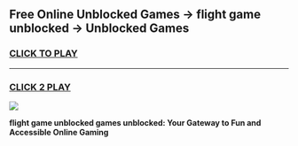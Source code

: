 
## Free Online Unblocked Games → flight game unblocked → Unblocked Games
<h3>
<a href="https://premium.freeplayer.one?title=flight_game_unblocked&ref=21F">CLICK TO PLAY</a></h3>
<hr>

<h3>
<a href="https://premium.freeplayer.one?title=flight_game_unblocked&ref=21F">CLICK 2 PLAY</a>
  
</h3>

<a href="https://premium.freeplayer.one?title=flight_game_unblocked&ref=21F/"><img src="https://clearcache.store/games.png"></a>


**flight game unblocked games unblocked: Your Gateway to Fun and Accessible Online Gaming**
